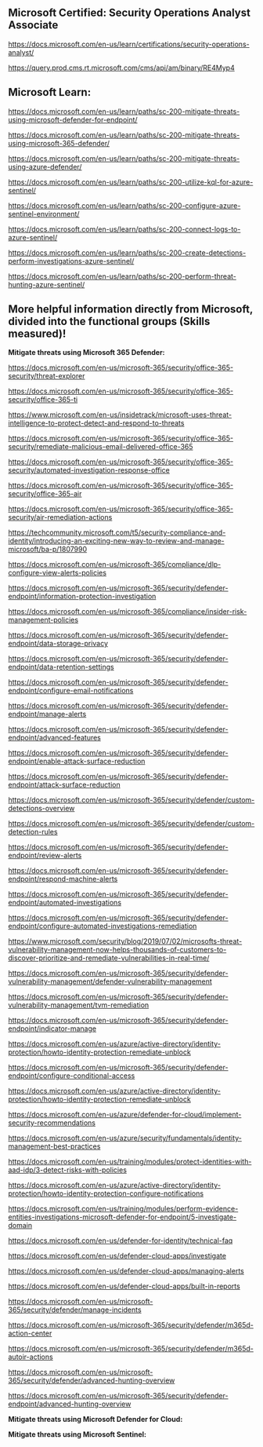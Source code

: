 Microsoft Certified: Security Operations Analyst Associate
-------------------
https://docs.microsoft.com/en-us/learn/certifications/security-operations-analyst/

https://query.prod.cms.rt.microsoft.com/cms/api/am/binary/RE4Myp4

Microsoft Learn:
-------------------

https://docs.microsoft.com/en-us/learn/paths/sc-200-mitigate-threats-using-microsoft-defender-for-endpoint/

https://docs.microsoft.com/en-us/learn/paths/sc-200-mitigate-threats-using-microsoft-365-defender/

https://docs.microsoft.com/en-us/learn/paths/sc-200-mitigate-threats-using-azure-defender/

https://docs.microsoft.com/en-us/learn/paths/sc-200-utilize-kql-for-azure-sentinel/

https://docs.microsoft.com/en-us/learn/paths/sc-200-configure-azure-sentinel-environment/

https://docs.microsoft.com/en-us/learn/paths/sc-200-connect-logs-to-azure-sentinel/

https://docs.microsoft.com/en-us/learn/paths/sc-200-create-detections-perform-investigations-azure-sentinel/

https://docs.microsoft.com/en-us/learn/paths/sc-200-perform-threat-hunting-azure-sentinel/

More helpful information directly from Microsoft, divided into the functional groups (Skills measured)!
-------------------

**Mitigate threats using Microsoft 365 Defender:**  

https://docs.microsoft.com/en-us/microsoft-365/security/office-365-security/threat-explorer

https://docs.microsoft.com/en-us/microsoft-365/security/office-365-security/office-365-ti

https://www.microsoft.com/en-us/insidetrack/microsoft-uses-threat-intelligence-to-protect-detect-and-respond-to-threats

https://docs.microsoft.com/en-us/microsoft-365/security/office-365-security/remediate-malicious-email-delivered-office-365

https://docs.microsoft.com/en-us/microsoft-365/security/office-365-security/automated-investigation-response-office

https://docs.microsoft.com/en-us/microsoft-365/security/office-365-security/office-365-air

https://docs.microsoft.com/en-us/microsoft-365/security/office-365-security/air-remediation-actions

https://techcommunity.microsoft.com/t5/security-compliance-and-identity/introducing-an-exciting-new-way-to-review-and-manage-microsoft/ba-p/1807990

https://docs.microsoft.com/en-us/microsoft-365/compliance/dlp-configure-view-alerts-policies

https://docs.microsoft.com/en-us/microsoft-365/security/defender-endpoint/information-protection-investigation

https://docs.microsoft.com/en-us/microsoft-365/compliance/insider-risk-management-policies

https://docs.microsoft.com/en-us/microsoft-365/security/defender-endpoint/data-storage-privacy

https://docs.microsoft.com/en-us/microsoft-365/security/defender-endpoint/data-retention-settings

https://docs.microsoft.com/en-us/microsoft-365/security/defender-endpoint/configure-email-notifications

https://docs.microsoft.com/en-us/microsoft-365/security/defender-endpoint/manage-alerts

https://docs.microsoft.com/en-us/microsoft-365/security/defender-endpoint/advanced-features

https://docs.microsoft.com/en-us/microsoft-365/security/defender-endpoint/enable-attack-surface-reduction

https://docs.microsoft.com/en-us/microsoft-365/security/defender-endpoint/attack-surface-reduction

https://docs.microsoft.com/en-us/microsoft-365/security/defender/custom-detections-overview

https://docs.microsoft.com/en-us/microsoft-365/security/defender/custom-detection-rules

https://docs.microsoft.com/en-us/microsoft-365/security/defender-endpoint/review-alerts

https://docs.microsoft.com/en-us/microsoft-365/security/defender-endpoint/respond-machine-alerts

https://docs.microsoft.com/en-us/microsoft-365/security/defender-endpoint/automated-investigations

https://docs.microsoft.com/en-us/microsoft-365/security/defender-endpoint/configure-automated-investigations-remediation

https://www.microsoft.com/security/blog/2019/07/02/microsofts-threat-vulnerability-management-now-helps-thousands-of-customers-to-discover-prioritize-and-remediate-vulnerabilities-in-real-time/

https://docs.microsoft.com/en-us/microsoft-365/security/defender-vulnerability-management/defender-vulnerability-management

https://docs.microsoft.com/en-us/microsoft-365/security/defender-vulnerability-management/tvm-remediation

https://docs.microsoft.com/en-us/microsoft-365/security/defender-endpoint/indicator-manage

https://docs.microsoft.com/en-us/azure/active-directory/identity-protection/howto-identity-protection-remediate-unblock

https://docs.microsoft.com/en-us/microsoft-365/security/defender-endpoint/configure-conditional-access

https://docs.microsoft.com/en-us/azure/active-directory/identity-protection/howto-identity-protection-remediate-unblock

https://docs.microsoft.com/en-us/azure/defender-for-cloud/implement-security-recommendations

https://docs.microsoft.com/en-us/azure/security/fundamentals/identity-management-best-practices

https://docs.microsoft.com/en-us/training/modules/protect-identities-with-aad-idp/3-detect-risks-with-policies

https://docs.microsoft.com/en-us/azure/active-directory/identity-protection/howto-identity-protection-configure-notifications

https://docs.microsoft.com/en-us/training/modules/perform-evidence-entities-investigations-microsoft-defender-for-endpoint/5-investigate-domain

https://docs.microsoft.com/en-us/defender-for-identity/technical-faq

https://docs.microsoft.com/en-us/defender-cloud-apps/investigate

https://docs.microsoft.com/en-us/defender-cloud-apps/managing-alerts

https://docs.microsoft.com/en-us/defender-cloud-apps/built-in-reports

https://docs.microsoft.com/en-us/microsoft-365/security/defender/manage-incidents

https://docs.microsoft.com/en-us/microsoft-365/security/defender/m365d-action-center

https://docs.microsoft.com/en-us/microsoft-365/security/defender/m365d-autoir-actions

https://docs.microsoft.com/en-us/microsoft-365/security/defender/advanced-hunting-overview

https://docs.microsoft.com/en-us/microsoft-365/security/defender-endpoint/advanced-hunting-overview

**Mitigate threats using Microsoft Defender for Cloud:**

**Mitigate threats using Microsoft Sentinel:**
